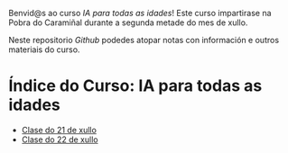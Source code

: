 Benvid@s ao curso *IA para todas as idades*! Este curso impartirase na Pobra do Caramiñal durante a segunda metade do mes de xullo.

Neste repositorio *Github* podedes atopar notas con información e outros materiais do curso.

# Índice do Curso: IA para todas as idades

- [Clase do 21 de xullo](21.md)
- [Clase do 22 de xullo](22.md)

